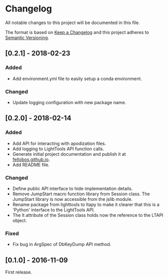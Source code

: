 # Changelog
All notable changes to this project will be documented in this file.

The format is based on [Keep a Changelog](http://keepachangelog.com/en/1.0.0/)
and this project adheres to [Semantic Versioning](http://semver.org/spec/v2.0.0.html).

## [0.2.1] - 2018-02-23
### Added
- Add environment.yml file to easily setup a conda environment.

### Changed
- Update logging configuration with new package name.

## [0.2.0] - 2018-02-14
### Added
- Add API for interacting with apodization files.
- Add logging to LightTools API function calls.
- Generate initial project documentation and publish it at
  [fellobos.github.io](https://fellobos.github.io/ltapy).
- Add README file.

### Changed
- Define public API interface to hide implementation details.
- Remove JumpStart macro function library from Session class. The
  JumpStart library is now accessible from the jslib module.
- Rename package from lighttools to ltapy to make it clearer that this
  is a 'Python' interface to the LightTools API.
- The lt attribute of the Session class holds now the reference to the
  LTAPI object.

### Fixed
- Fix bug in ArgSpec of DbKeyDump API method.

## [0.1.0] - 2016-11-09
First release.
